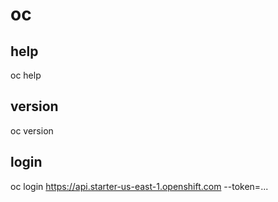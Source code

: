 # oc

## help
oc help

## version
oc version

## login
oc login https://api.starter-us-east-1.openshift.com --token=...
